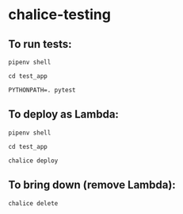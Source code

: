 # chalice-testing

## To run tests:
`pipenv shell`

`cd test_app`

`PYTHONPATH=. pytest`

## To deploy as Lambda:
`pipenv shell`

`cd test_app`

`chalice deploy`

## To bring down (remove Lambda):
`chalice delete`

